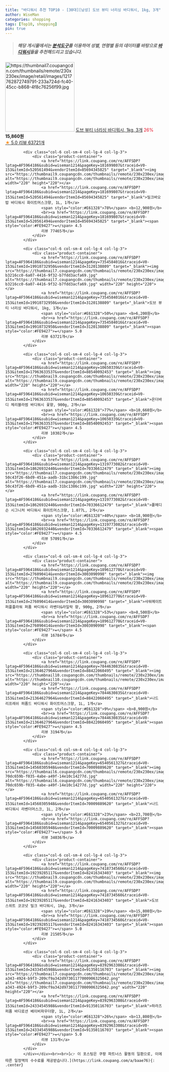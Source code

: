```yaml
---
title: "바디워시 추천 TOP10 - [30대][남성] 도브 뷰티 너리싱 바디워시, 1kg, 3개"
author: WiseMan
categories: shopping
tags: [Top10, shopping]
pin: true
---
```


> ##### 해당 게시물에서는 [**분석도구**](https://itemscout.io/)를 이용하여 **성별**, **연령별** 등의 데이터를 바탕으로 [**바디워시**](https://link.coupang.com/a/baae76)들을 추천해드리고 있습니다.
<div class="container"><div class="row">
            <div class="col-6 col-sm-4 col-lg-4 col-lg-3">
                <div class="product-container">
                    <a href="https://link.coupang.com/re/AFFSDP?lptag=AF5964186&subid=wiseman1214&pageKey=7354584016&traceid=V0-153&itemId=18966442469&vendorItemId=4318110628" target="_blank"><img src="https://thumbnail7.coupangcdn.com/thumbnails/remote/230x230ex/image/retail/images/1217762872749791-233a724d-fc40-45cc-b868-4f8c76256f99.jpg" alt="https://thumbnail7.coupangcdn.com/thumbnails/remote/230x230ex/image/retail/images/1217762872749791-233a724d-fc40-45cc-b868-4f8c76256f99.jpg" width="220" height="220"></a>
                    <a href="https://link.coupang.com/re/AFFSDP?lptag=AF5964186&subid=wiseman1214&pageKey=7354584016&traceid=V0-153&itemId=18966442469&vendorItemId=4318110628" target="_blank">도브 뷰티 너리싱 바디워시, 1kg, 3개</a>
                    <span style="color:#E61328">26%</span> <b>15,860원</b>
                    <br><a href="https://link.coupang.com/re/AFFSDP?lptag=AF5964186&subid=wiseman1214&pageKey=7354584016&traceid=V0-153&itemId=18966442469&vendorItemId=4318110628" target="_blank"><span style="color:#FE9427">★</span> 5.0
                    리뷰 63721개</a>
                </div>
            </div>
            
            <div class="col-6 col-sm-4 col-lg-4 col-lg-3">
                <div class="product-container">
                    <a href="https://link.coupang.com/re/AFFSDP?lptag=AF5964186&subid=wiseman1214&pageKey=181699807&traceid=V0-153&itemId=520561494&vendorItemId=85694345825" target="_blank"><img src="https://thumbnail9.coupangcdn.com/thumbnails/remote/230x230ex/image/1025_amir_coupang_oct_80k/6589/ab57e308ad0c74eb112f1fe9d784cdc479dfb20a28f4bb2c06dbd01c16f4.jpg" alt="https://thumbnail9.coupangcdn.com/thumbnails/remote/230x230ex/image/1025_amir_coupang_oct_80k/6589/ab57e308ad0c74eb112f1fe9d784cdc479dfb20a28f4bb2c06dbd01c16f4.jpg" width="220" height="220"></a>
                    <a href="https://link.coupang.com/re/AFFSDP?lptag=AF5964186&subid=wiseman1214&pageKey=181699807&traceid=V0-153&itemId=520561494&vendorItemId=85694345825" target="_blank">밀크바오밥 바디워시 화이트머스크향, 1L, 1개</a>
                    <span style="color:#E61328">78%</span> <b>12,900원</b>
                    <br><a href="https://link.coupang.com/re/AFFSDP?lptag=AF5964186&subid=wiseman1214&pageKey=181699807&traceid=V0-153&itemId=520561494&vendorItemId=85694345825" target="_blank"><span style="color:#FE9427">★</span> 4.5
                    리뷰 77465개</a>
                </div>
            </div>
            
            <div class="col-6 col-sm-4 col-lg-4 col-lg-3">
                <div class="product-container">
                    <a href="https://link.coupang.com/re/AFFSDP?lptag=AF5964186&subid=wiseman1214&pageKey=7354584016&traceid=V0-153&itemId=19910732950&vendorItemId=3120138809" target="_blank"><img src="https://thumbnail7.coupangcdn.com/thumbnails/remote/230x230ex/image/retail/images/3033562649013201-b3216cc0-6a07-4416-9f32-b7fdd3acfa69.jpg" alt="https://thumbnail7.coupangcdn.com/thumbnails/remote/230x230ex/image/retail/images/3033562649013201-b3216cc0-6a07-4416-9f32-b7fdd3acfa69.jpg" width="220" height="220"></a>
                    <a href="https://link.coupang.com/re/AFFSDP?lptag=AF5964186&subid=wiseman1214&pageKey=7354584016&traceid=V0-153&itemId=19910732950&vendorItemId=3120138809" target="_blank">도브 뷰티 너리싱 바디워시, 1kg, 1개</a>
                    <span style="color:#E61328">50%</span> <b>6,200원</b>
                    <br><a href="https://link.coupang.com/re/AFFSDP?lptag=AF5964186&subid=wiseman1214&pageKey=7354584016&traceid=V0-153&itemId=19910732950&vendorItemId=3120138809" target="_blank"><span style="color:#FE9427">★</span> 5.0
                    리뷰 63721개</a>
                </div>
            </div>
            
            <div class="col-6 col-sm-4 col-lg-4 col-lg-3">
                <div class="product-container">
                    <a href="https://link.coupang.com/re/AFFSDP?lptag=AF5964186&subid=wiseman1214&pageKey=10650339&traceid=V0-153&itemId=17963633537&vendorItemId=88540092453" target="_blank"><img src="https://thumbnail9.coupangcdn.com/thumbnails/remote/230x230ex/image/1025_amir_coupang_oct_80k/120f/5999d0627afb45a64c83feaf75414f7678747af97f7ac3daf4eed2497ca7.jpg" alt="https://thumbnail9.coupangcdn.com/thumbnails/remote/230x230ex/image/1025_amir_coupang_oct_80k/120f/5999d0627afb45a64c83feaf75414f7678747af97f7ac3daf4eed2497ca7.jpg" width="220" height="220"></a>
                    <a href="https://link.coupang.com/re/AFFSDP?lptag=AF5964186&subid=wiseman1214&pageKey=10650339&traceid=V0-153&itemId=17963633537&vendorItemId=88540092453" target="_blank">온더바디 체리블라썸 바디워시 꽃향, 900g, 2개</a>
                    <span style="color:#E61328">77%</span> <b>10,660원</b>
                    <br><a href="https://link.coupang.com/re/AFFSDP?lptag=AF5964186&subid=wiseman1214&pageKey=10650339&traceid=V0-153&itemId=17963633537&vendorItemId=88540092453" target="_blank"><span style="color:#FE9427">★</span> 4.5
                    리뷰 10302개</a>
                </div>
            </div>
            
            <div class="col-6 col-sm-4 col-lg-4 col-lg-3">
                <div class="product-container">
                    <a href="https://link.coupang.com/re/AFFSDP?lptag=AF5964186&subid=wiseman1214&pageKey=1319773082&traceid=V0-153&itemId=18626932440&vendorItemId=70336612479" target="_blank"><img src="https://thumbnail7.coupangcdn.com/thumbnails/remote/230x230ex/image/retail/images/1783046494094936-50c43f26-6bd9-451a-aadb-31bc1386c199.jpg" alt="https://thumbnail7.coupangcdn.com/thumbnails/remote/230x230ex/image/retail/images/1783046494094936-50c43f26-6bd9-451a-aadb-31bc1386c199.jpg" width="220" height="220"></a>
                    <a href="https://link.coupang.com/re/AFFSDP?lptag=AF5964186&subid=wiseman1214&pageKey=1319773082&traceid=V0-153&itemId=18626932440&vendorItemId=70336612479" target="_blank">폴메디슨 시그니처 바디워시 화이트머스크향, 1.077L, 2개</a>
                    <span style="color:#E61328">40%</span> <b>18,900원</b>
                    <br><a href="https://link.coupang.com/re/AFFSDP?lptag=AF5964186&subid=wiseman1214&pageKey=1319773082&traceid=V0-153&itemId=18626932440&vendorItemId=70336612479" target="_blank"><span style="color:#FE9427">★</span> 4.5
                    리뷰 57091개</a>
                </div>
            </div>
            
            <div class="col-6 col-sm-4 col-lg-4 col-lg-3">
                <div class="product-container">
                    <a href="https://link.coupang.com/re/AFFSDP?lptag=AF5964186&subid=wiseman1214&pageKey=189612770&traceid=V0-153&itemId=276090414&vendorItemId=3003090998" target="_blank"><img src="https://thumbnail9.coupangcdn.com/thumbnails/remote/230x230ex/image/1025_amir_coupang_oct_80k/1e4d/7b985505692af1c885f4657a89f1da2ecd10721890b437c54452e4c7b46d.jpg" alt="https://thumbnail9.coupangcdn.com/thumbnails/remote/230x230ex/image/1025_amir_coupang_oct_80k/1e4d/7b985505692af1c885f4657a89f1da2ecd10721890b437c54452e4c7b46d.jpg" width="220" height="220"></a>
                    <a href="https://link.coupang.com/re/AFFSDP?lptag=AF5964186&subid=wiseman1214&pageKey=189612770&traceid=V0-153&itemId=276090414&vendorItemId=3003090998" target="_blank">샤워메이트 퍼플플라워 퍼퓸 바디워시 라벤더&라일락 향, 900g, 2개</a>
                    <span style="color:#E61328">53%</span> <b>8,500원</b>
                    <br><a href="https://link.coupang.com/re/AFFSDP?lptag=AF5964186&subid=wiseman1214&pageKey=189612770&traceid=V0-153&itemId=276090414&vendorItemId=3003090998" target="_blank"><span style="color:#FE9427">★</span> 4.5
                    리뷰 16784개</a>
                </div>
            </div>
            
            <div class="col-6 col-sm-4 col-lg-4 col-lg-3">
                <div class="product-container">
                    <a href="https://link.coupang.com/re/AFFSDP?lptag=AF5964186&subid=wiseman1214&pageKey=7844630835&traceid=V0-153&itemId=21364627964&vendorItemId=88422060495" target="_blank"><img src="https://thumbnail10.coupangcdn.com/thumbnails/remote/230x230ex/image/1025_amir_coupang_oct_80k/6672/6d1122fa8199b8fc94ad3f6605e37c6244554bbe1cf13289f883804af70f.jpg" alt="https://thumbnail10.coupangcdn.com/thumbnails/remote/230x230ex/image/1025_amir_coupang_oct_80k/6672/6d1122fa8199b8fc94ad3f6605e37c6244554bbe1cf13289f883804af70f.jpg" width="220" height="220"></a>
                    <a href="https://link.coupang.com/re/AFFSDP?lptag=AF5964186&subid=wiseman1214&pageKey=7844630835&traceid=V0-153&itemId=21364627964&vendorItemId=88422060495" target="_blank">나드 리프레쉬 퍼퓸드 바디워시 화이트머스크향, 1L, 1개</a>
                    <span style="color:#E61328">9%</span> <b>8,900원</b>
                    <br><a href="https://link.coupang.com/re/AFFSDP?lptag=AF5964186&subid=wiseman1214&pageKey=7844630835&traceid=V0-153&itemId=21364627964&vendorItemId=88422060495" target="_blank"><span style="color:#FE9427">★</span> 4.5
                    리뷰 3194개</a>
                </div>
            </div>
            
            <div class="col-6 col-sm-4 col-lg-4 col-lg-3">
                <div class="product-container">
                    <a href="https://link.coupang.com/re/AFFSDP?lptag=AF5964186&subid=wiseman1214&pageKey=6540561327&traceid=V0-153&itemId=14560305948&vendorItemId=70009889620" target="_blank"><img src="https://thumbnail6.coupangcdn.com/thumbnails/remote/230x230ex/image/retail/images/2276950736719558-70dc659b-f035-4abe-a49f-14e10c14277d.jpg" alt="https://thumbnail6.coupangcdn.com/thumbnails/remote/230x230ex/image/retail/images/2276950736719558-70dc659b-f035-4abe-a49f-14e10c14277d.jpg" width="220" height="220"></a>
                    <a href="https://link.coupang.com/re/AFFSDP?lptag=AF5964186&subid=wiseman1214&pageKey=6540561327&traceid=V0-153&itemId=14560305948&vendorItemId=70009889620" target="_blank">나드 바디워시 라벤더머스크, 1L, 2개</a>
                    <span style="color:#E61328">23%</span> <b>23,700원</b>
                    <br><a href="https://link.coupang.com/re/AFFSDP?lptag=AF5964186&subid=wiseman1214&pageKey=6540561327&traceid=V0-153&itemId=14560305948&vendorItemId=70009889620" target="_blank"><span style="color:#FE9427">★</span> 5.0
                    리뷰 34036개</a>
                </div>
            </div>
            
            <div class="col-6 col-sm-4 col-lg-4 col-lg-3">
                <div class="product-container">
                    <a href="https://link.coupang.com/re/AFFSDP?lptag=AF5964186&subid=wiseman1214&pageKey=7418734560&traceid=V0-153&itemId=19239285117&vendorItemId=82416343403" target="_blank"><img src="https://thumbnail9.coupangcdn.com/thumbnails/remote/230x230ex/image/vendor_inventory/b554/37ffc28f2b09b3cebe8bb7d5c9f4709f0c9424d615af827f1ea97cd88db9.jpg" alt="https://thumbnail9.coupangcdn.com/thumbnails/remote/230x230ex/image/vendor_inventory/b554/37ffc28f2b09b3cebe8bb7d5c9f4709f0c9424d615af827f1ea97cd88db9.jpg" width="220" height="220"></a>
                    <a href="https://link.coupang.com/re/AFFSDP?lptag=AF5964186&subid=wiseman1214&pageKey=7418734560&traceid=V0-153&itemId=19239285117&vendorItemId=82416343403" target="_blank">도브 스위트 코코넛 밀크 바디워시, 1kg, 3개</a>
                    <span style="color:#E61328">19%</span> <b>15,800원</b>
                    <br><a href="https://link.coupang.com/re/AFFSDP?lptag=AF5964186&subid=wiseman1214&pageKey=7418734560&traceid=V0-153&itemId=19239285117&vendorItemId=82416343403" target="_blank"><span style="color:#FE9427">★</span> 5.0
                    리뷰 21505개</a>
                </div>
            </div>
            
            <div class="col-6 col-sm-4 col-lg-4 col-lg-3">
                <div class="product-container">
                    <a href="https://link.coupang.com/re/AFFSDP?lptag=AF5964186&subid=wiseman1214&pageKey=8392963308&traceid=V0-153&itemId=24334545988&vendorItemId=91350116703" target="_blank"><img src="https://thumbnail7.coupangcdn.com/thumbnails/remote/230x230ex/image/retail/images/f709fed0-a343-4924-b9f3-209cf9a342d97301177000906325042.png" alt="https://thumbnail7.coupangcdn.com/thumbnails/remote/230x230ex/image/retail/images/f709fed0-a343-4924-b9f3-209cf9a342d97301177000906325042.png" width="220" height="220"></a>
                    <a href="https://link.coupang.com/re/AFFSDP?lptag=AF5964186&subid=wiseman1214&pageKey=8392963308&traceid=V0-153&itemId=24334545988&vendorItemId=91350116703" target="_blank">하라즈 퍼퓸 바디로션 베이비파우더향, 1L, 2개</a>
                    <span style="color:#E61328">26%</span> <b>13,800원</b>
                    <br><a href="https://link.coupang.com/re/AFFSDP?lptag=AF5964186&subid=wiseman1214&pageKey=8392963308&traceid=V0-153&itemId=24334545988&vendorItemId=91350116703" target="_blank"><span style="color:#FE9427">★</span> 5.0
                    리뷰 131개</a>
                </div>
            </div>
            </div></div><br><br>[👉 이 포스팅은 쿠팡 파트너스 활동의 일환으로, 이에 따른 일정액의 수수료를 제공받습니다.](https://link.coupang.com/a/baae76){: .center}